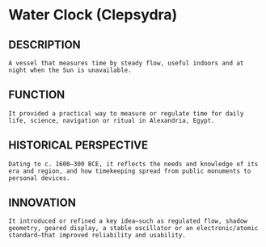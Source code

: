 # Water Clock (Clepsydra)

## DESCRIPTION
    A vessel that measures time by steady flow, useful indoors and at night when the Sun is unavailable.

## FUNCTION
    It provided a practical way to measure or regulate time for daily life, science, navigation or ritual in Alexandria, Egypt.

## HISTORICAL PERSPECTIVE
    Dating to c. 1600–300 BCE, it reflects the needs and knowledge of its era and region, and how timekeeping spread from public monuments to personal devices.

 ## INNOVATION
    It introduced or refined a key idea—such as regulated flow, shadow geometry, geared display, a stable oscillator or an electronic/atomic standard—that improved reliability and usability.

